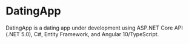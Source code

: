 # DatingApp
DatingApp is a dating app under development using ASP.NET Core API (.NET 5.0), C#, Entity Framework, and Angular 10/TypeScript. 


